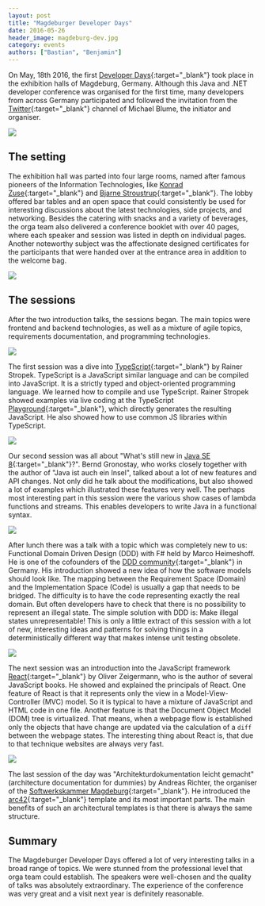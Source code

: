 ```yaml
---
layout: post
title: "Magdeburger Developer Days"
date: 2016-05-26
header_image: magdeburg-dev.jpg
category: events
authors: ["Bastian", "Benjamin"]
---
```


On May, 18th 2016, the first [Developer Days](http://md-devdays.de/){:target="_blank"} took place in the exhibition halls of Magdeburg, Germany.
Although this Java and .NET developer conference was organised for the first time, many developers from across Germany participated and followed the invitation from the [Twitter](https://twitter.com/MiB_MD_DevDays){:target="_blank"} channel of Michael Blume, the initiator and organiser.

![](/assets/img/pages/blog/images/blog-magdeburg-1.jpg)

## The setting

The exhibition hall was parted into four large rooms, named after famous pioneers of the Information Technologies, like [Konrad Zuse](https://en.wikipedia.org/wiki/Konrad_Zuse){:target="_blank"} and [Bjarne Stroustrup](https://en.wikipedia.org/wiki/Bjarne_Stroustrup){:target="_blank"}.
The lobby offered bar tables and an open space that could consistently be used for interesting discussions about the latest technologies, side projects, and networking.
Besides the catering with snacks and a variety of beverages, the orga team also delivered a conference booklet with over 40 pages, where each speaker and session was listed in depth on individual pages.
Another noteworthy subject was the affectionate designed certificates for the participants that were handed over at the entrance area in addition to the welcome bag.

![](/assets/img/pages/blog/images/blog-magdeburg-2.jpg)

## The sessions

After the two introduction talks, the sessions began. The main topics were frontend and backend technologies, as well as a mixture of agile topics, requirements documentation, and programming technologies.

![](/assets/img/pages/blog/images/blog-magdeburg-3.jpg)

The first session was a dive into [TypeScript](https://www.typescriptlang.org){:target="_blank"} by Rainer Stropek.
TypeScript is a JavaScript similar language and can be compiled into JavaScript.
It is a strictly typed and object-oriented programming language.
We learned how to compile and use TypeScript.
Rainer Stropek showed examples via live coding at the TypeScript [Playground](https://www.typescriptlang.org/play/index.html){:target="_blank"}, which directly generates the resulting JavaScript.
He also showed how to use common JS libraries within TypeScript.

![](/assets/img/pages/blog/images/blog-magdeburg-4.jpg)

Our second session was all about "What's still new in [Java SE 8](https://docs.oracle.com/javase/8/docs/api){:target="_blank"}?".
Bernd Gronostay, who works closely together with the author of "Java ist auch ein Insel", talked about a lot of new features and API changes.
Not only did he talk about the modifications, but also showed a lot of examples which illustrated these features very well.
The perhaps most interesting part in this session were the various show cases of lambda functions and streams.
This enables developers to write Java in a functional syntax.

![](/assets/img/pages/blog/images/blog-magdeburg-5.jpg)

After lunch there was a talk with a topic which was completely new to us:
Functional Domain Driven Design (DDD) with F# held by Marco Heimeshoff.
He is one of the cofounders of the [DDD community](http://dddcommunity.org){:target="_blank"} in Germany.
His introduction showed a new idea of how the software models should look like.
The mapping between the Requirement Space (Domain) and the Implementation Space (Code) is usually a gap that needs to be bridged.
The difficulty is to have the code representing exactly the real domain.
But often developers have to check that there is no possibility to represent an illegal state.
The simple solution with DDD is: Make illegal states unrepresentable!
This is only a little extract of this session with a lot of new, interesting ideas and patterns for solving things in a deterministically different way that makes intense unit testing obsolete.

![](/assets/img/pages/blog/images/blog-magdeburg-6.jpg)

The next session was an introduction into the JavaScript framework [React](https://facebook.github.io/react){:target="_blank"} by Oliver Zeigermann, who is the author of several JavaScript books.
He showed and explained the principals of React.
One feature of React is that it represents only the view in a Model-View-Controller (MVC) model.
So it is typical to have a mixture of JavaScript and HTML code in one file.
Another feature is that the Document Object Model (DOM) tree is virtualized.
That means, when a webpage flow is established only the objects that have change are updated via the calculation of a `diff` between the webpage states.
The interesting thing about React is, that due to that technique websites are always very fast.

![](/assets/img/pages/blog/images/blog-magdeburg-7.jpg)

The last session of the day was "Architekturdokumentation leicht gemacht" (architecture documentation for dummies) by Andreas Richter, the organiser of the [Softwerkskammer Magdeburg](https://www.softwerkskammer.org/groups/magdeburg){:target="_blank"}.
He introduced the [arc42](http://arc42.org){:target="_blank"} template and its most important parts.
The main benefits of such an architectural templates is that there is always the same structure.

## Summary

The Magdeburger Developer Days offered a lot of very interesting talks in a broad range of topics.
We were stunned from the professional level that orga team could establish.
The speakers were well-chosen and the quality of talks was absolutely extraordinary.
The experience of the conference was very great and a visit next year is definitely reasonable.
